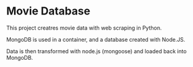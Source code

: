 # Movie Database

This project creatres movie data with web scraping in Python.

MongoDB is used in a container, and a database created with Node.JS.

Data is then transformed with node.js (mongoose) and loaded back into MongoDB.


